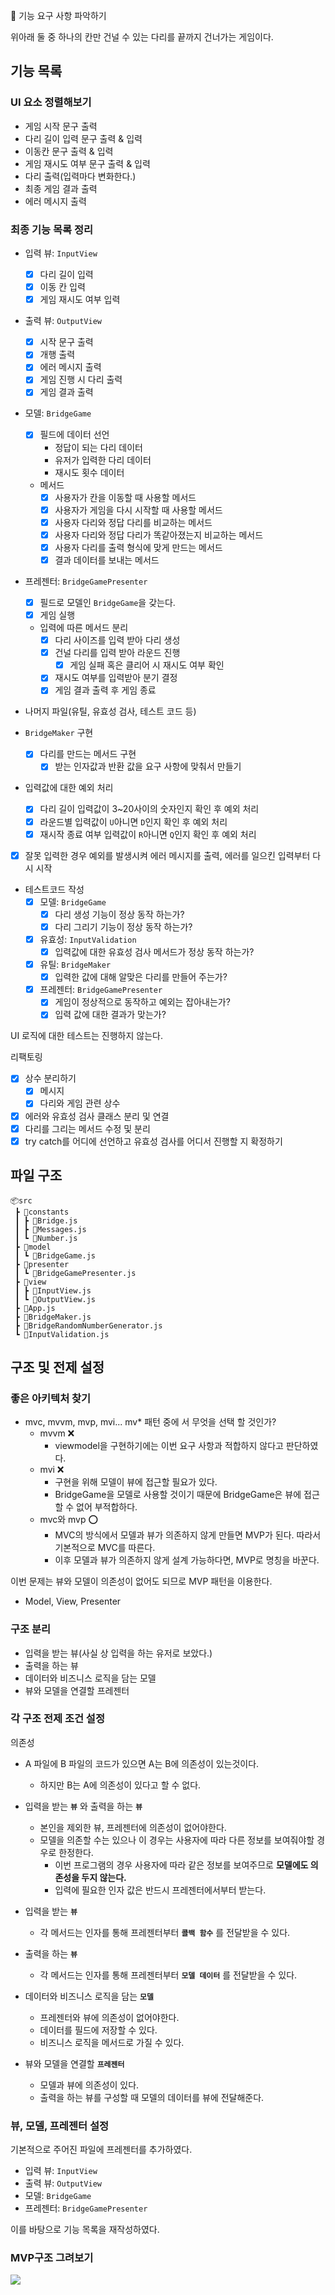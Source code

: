 🚀 기능 요구 사항 파악하기

위아래 둘 중 하나의 칸만 건널 수 있는 다리를 끝까지 건너가는 게임이다.

## 기능 목록

### UI 요소 정렬해보기

- 게임 시작 문구 출력
- 다리 길이 입력 문구 출력 & 입력
- 이동칸 문구 출력 & 입력
- 게임 재시도 여부 문구 출력 & 입력
- 다리 출력(입력마다 변화한다.)
- 최종 게임 결과 출력
- 에러 메시지 출력

### 최종 기능 목록 정리

- 입력 뷰: `InputView`
  - [x] 다리 길이 입력
  - [x] 이동 칸 입력
  - [x] 게임 재시도 여부 입력
- 출력 뷰: `OutputView`
  - [x] 시작 문구 출력
  - [x] 개행 출력
  - [x] 에러 메시지 출력
  - [x] 게임 진행 시 다리 출력
  - [x] 게임 결과 출력
- 모델: `BridgeGame`
  - [x] 필드에 데이터 선언
    - 정답이 되는 다리 데이터
    - 유저가 입력한 다리 데이터
    - 재시도 횟수 데이터
  - 메서드
    - [x] 사용자가 칸을 이동할 때 사용할 메서드
    - [x] 사용자가 게임을 다시 시작할 때 사용할 메서드
    - [x] 사용자 다리와 정답 다리를 비교하는 메서드
    - [x] 사용자 다리와 정답 다리가 똑같아졌는지 비교하는 메서드
    - [x] 사용자 다리를 출력 형식에 맞게 만드는 메서드
    - [x] 결과 데이터를 보내는 메서드
- 프레젠터: `BridgeGamePresenter`

  - [x] 필드로 모델인 `BridgeGame`을 갖는다.
  - [x] 게임 실행
  - 입력에 따른 메서드 분리
    - [x] 다리 사이즈를 입력 받아 다리 생성
    - [x] 건널 다리를 입력 받아 라운드 진행
      - [x] 게임 실패 혹은 클리어 시 재시도 여부 확인
    - [x] 재시도 여부를 입력받아 분기 결정
    - [x] 게임 결과 출력 후 게임 종료

- 나머지 파일(유틸, 유효성 검사, 테스트 코드 등)

- `BridgeMaker` 구현

  - [x] 다리를 만드는 메서드 구현
    - [x] 받는 인자값과 반환 값을 요구 사항에 맞춰서 만들기

- 입력값에 대한 예외 처리

  - [x] 다리 길이 입력값이 3~20사이의 숫자인지 확인 후 예외 처리
  - [x] 라운드별 입력값이 `U`아니면 `D`인지 확인 후 예외 처리
  - [x] 재시작 종료 여부 입력값이 `R`아니면 `Q`인지 확인 후 예외 처리

- [x] 잘못 입력한 경우 예외를 발생시켜 에러 메시지를 출력, 에러를 일으킨 입력부터 다시 시작

- 테스트코드 작성
  - [x] 모델: `BridgeGame`
    - [x] 다리 생성 기능이 정상 동작 하는가?
    - [x] 다리 그리기 기능이 정상 동작 하는가?
  - [x] 유효성: `InputValidation`
    - [x] 입력값에 대한 유효성 검사 메서드가 정상 동작 하는가?
  - [x] 유틸: `BridgeMaker`
    - [x] 입력한 값에 대해 알맞은 다리를 만들어 주는가?
  - [x] 프레젠터: `BridgeGamePresenter`
    - [x] 게임이 정상적으로 동작하고 예외는 잡아내는가?
    - [x] 입력 값에 대한 결과가 맞는가?

UI 로직에 대한 테스트는 진행하지 않는다.

리팩토링

- [x] 상수 분리하기
  - [x] 메시지
  - [x] 다리와 게임 관련 상수
- [x] 에러와 유효성 검사 클래스 분리 및 연결
- [x] 다리를 그리는 메서드 수정 및 분리
- [x] try catch를 어디에 선언하고 유효성 검사를 어디서 진행할 지 확정하기

## 파일 구조

```
📦src
 ┣ 📂constants
 ┃ ┣ 📜Bridge.js
 ┃ ┣ 📜Messages.js
 ┃ ┗ 📜Number.js
 ┣ 📂model
 ┃ ┗ 📜BridgeGame.js
 ┣ 📂presenter
 ┃ ┗ 📜BridgeGamePresenter.js
 ┣ 📂view
 ┃ ┣ 📜InputView.js
 ┃ ┗ 📜OutputView.js
 ┣ 📜App.js
 ┣ 📜BridgeMaker.js
 ┣ 📜BridgeRandomNumberGenerator.js
 ┗ 📜InputValidation.js
```

## 구조 및 전제 설정

### 좋은 아키텍처 찾기

- mvc, mvvm, mvp, mvi... mv\* 패턴 중에 서 무엇을 선택 할 것인가?
  - mvvm ❌
    - viewmodel을 구현하기에는 이번 요구 사항과 적합하지 않다고 판단하였다.
  - mvi ❌
    - 구현을 위해 모델이 뷰에 접근할 필요가 있다.
    - BridgeGame을 모델로 사용할 것이기 때문에 BridgeGame은 뷰에 접근할 수 없어 부적합하다.
  - mvc와 mvp ⭕
    - MVC의 방식에서 모델과 뷰가 의존하지 않게 만들면 MVP가 된다. 따라서 기본적으로 MVC를 따른다.
    - 이후 모델과 뷰가 의존하지 않게 설계 가능하다면, MVP로 명칭을 바꾼다.

이번 문제는 뷰와 모델이 의존성이 없어도 되므로 MVP 패턴을 이용한다.

- Model, View, Presenter

### 구조 분리

- 입력을 받는 뷰(사실 상 입력을 하는 유저로 보았다.)
- 출력을 하는 뷰
- 데이터와 비즈니스 로직을 담는 모델
- 뷰와 모델을 연결할 프레젠터

### 각 구조 전제 조건 설정

의존성

- A 파일에 B 파일의 코드가 있으면 A는 B에 의존성이 있는것이다.

  - 하지만 B는 A에 의존성이 있다고 할 수 없다.

- 입력을 받는 **`뷰`** 와 출력을 하는 **`뷰`**
  - 본인을 제외한 뷰, 프레젠터에 의존성이 없어야한다.
  - 모델을 의존할 수는 있으나 이 경우는 사용자에 따라 다른 정보를 보여줘야할 경우로 한정한다.
    - 이번 프로그램의 경우 사용자에 따라 같은 정보를 보여주므로 **모델에도 의존성을 두지 않는다.**
    - 입력에 필요한 인자 값은 반드시 프레젠터에서부터 받는다.
- 입력을 받는 **`뷰`**
  - 각 메서드는 인자를 통해 프레젠터부터 **`콜백 함수`** 를 전달받을 수 있다.
- 출력을 하는 **`뷰`**
  - 각 메서드는 인자를 통해 프레젠터부터 **`모델 데이터`** 를 전달받을 수 있다.
- 데이터와 비즈니스 로직을 담는 **`모델`**
  - 프레젠터와 뷰에 의존성이 없어야한다.
  - 데이터를 필드에 저장할 수 있다.
  - 비즈니스 로직을 메서드로 가질 수 있다.
- 뷰와 모델을 연결할 **`프레젠터`**
  - 모델과 뷰에 의존성이 있다.
  - 출력을 하는 뷰를 구성할 때 모델의 데이터를 뷰에 전달해준다.

### 뷰, 모델, 프레젠터 설정

기본적으로 주어진 파일에 프레젠터를 추가하였다.

- 입력 뷰: `InputView`
- 출력 뷰: `OutputView`
- 모델: `BridgeGame`
- 프레젠터: `BridgeGamePresenter`

이를 바탕으로 기능 목록을 재작성하였다.

### MVP구조 그려보기

<img src="https://imgur.com/rDFRQyq.png">
